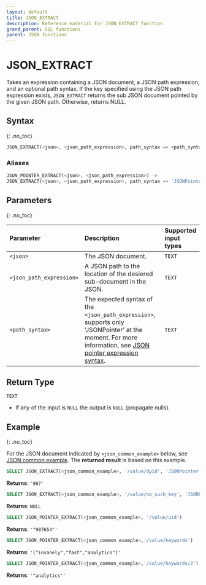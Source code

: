 ```yaml
---
layout: default
title: JSON_EXTRACT
description: Reference material for JSON_EXTRACT function
grand_parent: SQL functions
parent: JSON functions
---
```


# JSON_EXTRACT

Takes an expression containing a JSON document, a JSON path expression, and an optional path syntax. If the key
specified using the JSON path expression exists, `JSON_EXTRACT` returns the sub JSON document pointed by the given JSON
path. Otherwise, returns NULL.

## Syntax

{: .no_toc}

```sql
JSON_EXTRACT(<json>, <json_path_expression>, path_syntax => <path_syntax>)
```

### Aliases

```sql
JSON_POINTER_EXTRACT(<json>, <json_path_expression>) ->
JSON_EXTRACT(<json>, <json_path_expression>, path_syntax => 'JSONPointer')
```

## Parameters

{: .no_toc}

| Parameter                | Description                                                                                      | Supported input types |
|:-------------------------|:-------------------------------------------------------------------------------------------------|:----------------------|
| `<json>`                 | The JSON document.                                                                               | `TEXT`                |
| `<json_path_expression>` | A JSON path to the location of the desiered sub-document in the JSON.                            | `TEXT`                |
| `<path_syntax>`          | The expected syntax of the `<json_path_expression>`, supports only 'JSONPointer' at the moment. For more information, see [JSON pointer expression syntax](./index.md#json-pointer-expression-syntax). | `TEXT`                | 

## Return Type

`TEXT`
* If any of the input is `NULL` the output is `NULL` (propagate nulls).

## Example

{: .no_toc}

For the JSON document indicated by `<json_common_example>` below,
see [JSON common example](./index.md#json-common-example). The **returned result** is based on this example.

```sql
SELECT JSON_EXTRACT(<json_common_example>, '/value/dyid', 'JSONPointer')
```

**Returns**: `'987'`

```sql
SELECT JSON_EXTRACT(<json_common_example>, '/value/no_such_key', 'JSONPointer')
```

**Returns**: `NULL`

```sql
SELECT JSON_POINTER_EXTRACT(<json_common_example>, '/value/uid')
```

**Returns**: `'"987654"'`

```sql
SELECT JSON_POINTER_EXTRACT(<json_common_example>,'/value/keywords')
```

**Returns**: `'["insanely","fast","analytics"]'`

```sql
SELECT JSON_POINTER_EXTRACT(<json_common_example>,'/value/keywords/2')
```

**Returns**: `'"analytics"'`
